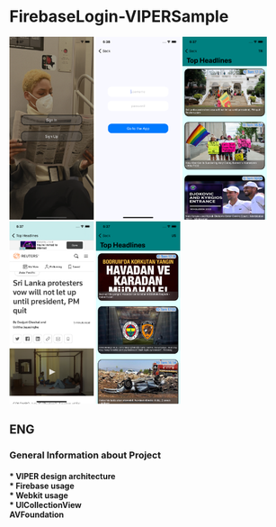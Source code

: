 # FirebaseLogin-VIPERSample


<img src="https://github.com/SezginCiftci/FirebaseLogin-VIPERSample/blob/main/Simulator%20Screen%20Shot%20-%20iPhone%2011%20-%202022-07-10%20at%2018.37.50.png" width="150"> <img src="https://github.com/SezginCiftci/FirebaseLogin-VIPERSample/blob/main/Simulator%20Screen%20Shot%20-%20iPhone%2011%20-%202022-07-10%20at%2018.38.02.png" width="150"> <img src="https://github.com/SezginCiftci/FirebaseLogin-VIPERSample/blob/main/Simulator%20Screen%20Shot%20-%20iPhone%2011%20-%202022-07-10%20at%2018.37.11.png" width="150"> <img src="https://github.com/SezginCiftci/FirebaseLogin-VIPERSample/blob/main/Simulator%20Screen%20Shot%20-%20iPhone%2011%20-%202022-07-10%20at%2018.37.29.png" width="150"> <img src="https://github.com/SezginCiftci/FirebaseLogin-VIPERSample/blob/main/Simulator%20Screen%20Shot%20-%20iPhone%2011%20-%202022-07-10%20at%2018.37.41.png" width="150"> 


## ENG

### General Information about Project

#### * VIPER design architecture <br/> * Firebase usage <br/> * Webkit usage <br/> * UICollectionView <br/> AVFoundation 
